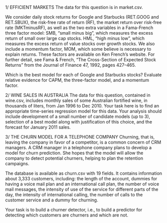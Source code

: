 1/ EFFICIENT MARKETS
The data for this question is in market.csv. 

We consider daily stock returns for Google and Starbucks (RET.GOOG and RET.SBUX), the risk-free rate of return (RF), the market return over risk-free rate (MKTminusRF), as well as the two extra variables in a Fama-French three factor model:
SMB, “small minus big”, which measures the excess return of small over large cap stocks.
HML, “high minus low”, which measures the excess return of value stocks over growth stocks.
We also include a momentum factor, MOM, which some believe is necessary to explain returns. These factors are available on Ken French’s website. For further detail, see Fama & French, “The Cross-Section of Expected Stock Returns” from the Journal of Finance 47, 1992, pages 427–465.

Which is the best model for each of Google and Starbucks stocks? Evaluate relative evidence for CAPM, the three-factor model, and a momentum factor.

2/ WINE SALES IN AUSTRALIA
The data for this question, contained in wine.csv, includes monthly sales of some Australian fortified wine, in thousands of liters, from Jan 1996 to Dec 2010. Your task here is to find an appropriate time-series regression model for this data. Your analysis should include development of a small number of candidate models (up to 3), selection of a best model along with justification of this choice, and the forecast for January 2011 sales.

3/ THE CHURN MODEL FOR A TELEPHONE COMPANY
Churning, that is, leaving the company in favor of a competitor, is a common concern of CRM managers. A CRM manager in a telephone company plans to develop a model for churn prediction. She hopes that the model will allow the company to detect potential churners, helping to plan the retention campaigns.

The database is available as churn.csv with 19 fields. It contains information about 3,333 customers, including: the length of the account, dummies for having a voice mail plan and an international call plan, the number of voice mail messages, the intensity of use of the service for different parts of the day, the intensity of international calling, the number of calls to the customer service and a dummy for churning. 

Your task is to build a churner detector, i.e., to build a predictor for detecting which customers are churners and which are not.
